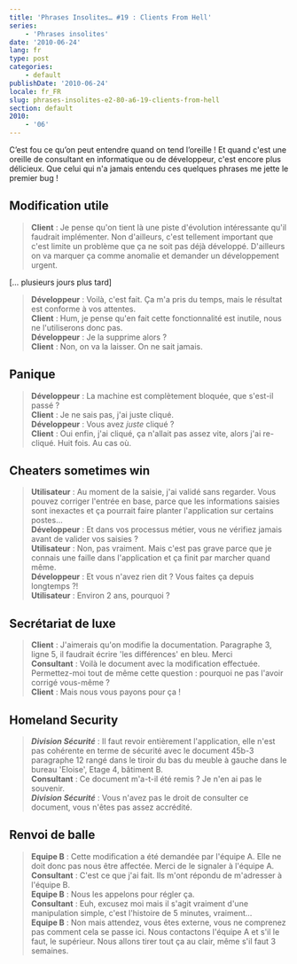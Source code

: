 ```yaml
---
title: 'Phrases Insolites… #19 : Clients From Hell'
series:
    - 'Phrases insolites'
date: '2010-06-24'
lang: fr
type: post
categories:
    - default
publishDate: '2010-06-24'
locale: fr_FR
slug: phrases-insolites-e2-80-a6-19-clients-from-hell
section: default
2010:
    - '06'
---
```


C’est fou ce qu’on peut entendre quand on tend l’oreille&nbsp;! Et quand c'est une oreille de consultant en informatique ou de développeur, c'est encore plus délicieux. Que celui qui n'a jamais entendu ces quelques phrases me jette le premier bug&nbsp;!

<!--more-->

## Modification utile

> **Client** : Je pense qu'on tient là une piste d'évolution intéressante qu'il faudrait implémenter. Non d'ailleurs, c'est tellement important que c'est limite un problème que ça ne soit pas déjà développé. D'ailleurs on va marquer ça comme anomalie et demander un développement urgent.  
>
[… plusieurs jours plus tard]
>
> **Développeur** : Voilà, c'est fait. Ça m'a pris du temps, mais le résultat est conforme à vos attentes.  
> **Client** : Hum, je pense qu'en fait cette fonctionnalité est inutile, nous ne l'utiliserons donc pas.  
> **Développeur** : Je la supprime alors&nbsp;?  
> **Client** : Non, on va la laisser. On ne sait jamais.

## Panique

> **Développeur** : La machine est complètement bloquée, que s'est-il passé&nbsp;?  
> **Client** : Je ne sais pas, j'ai juste cliqué.  
> **Développeur** : Vous avez *juste* cliqué&nbsp;?  
> **Client** : Oui enfin, j'ai cliqué, ça n'allait pas assez vite, alors j'ai re-cliqué. Huit fois. Au cas où.

## Cheaters sometimes win

> **Utilisateur** : Au moment de la saisie, j'ai validé sans regarder. Vous pouvez corriger l'entrée en base, parce que les informations saisies sont inexactes et ça pourrait faire planter l'application sur certains postes…  
> **Développeur** : Et dans vos processus métier, vous ne vérifiez jamais avant de valider vos saisies&nbsp;?  
> **Utilisateur** : Non, pas vraiment. Mais c'est pas grave parce que je connais une faille dans l'application et ça finit par marcher quand même.  
> **Développeur** : Et vous n'avez rien dit ? Vous faites ça depuis longtemps&nbsp;?!  
> **Utilisateur** : Environ 2 ans, pourquoi&nbsp;?

## Secrétariat de luxe

> **Client** : J'aimerais qu'on modifie la documentation. Paragraphe 3, ligne 5, il faudrait écrire 'les différences' en bleu. Merci  
> **Consultant** : Voilà le document avec la modification effectuée. Permettez-moi tout de même cette question&nbsp;: pourquoi ne pas l'avoir corrigé vous-même&nbsp;?  
> **Client** : Mais nous vous payons pour ça&nbsp;!

## Homeland Security

> ***Division Sécurité*** : Il faut revoir entièrement l'application, elle n'est pas cohérente en terme de sécurité avec le document 45b-3 paragraphe 12 rangé dans le tiroir du bas du meuble à gauche dans le bureau 'Eloise', Etage 4, bâtiment B.  
> **Consultant** : Ce document m'a-t-il été remis&nbsp;? Je n'en ai pas le souvenir.  
> ***Division Sécurité*** : Vous n'avez pas le droit de consulter ce document, vous n'êtes pas assez accrédité.

## Renvoi de balle

> **Equipe B** : Cette modification a été demandée par l'équipe A. Elle ne doit donc pas nous être affectée. Merci de le signaler à l'équipe A.  
> **Consultant** : C'est ce que j'ai fait. Ils m'ont répondu de m'adresser à l'équipe B.  
> **Equipe B** : Nous les appelons pour régler ça.  
> **Consultant** : Euh, excusez moi mais il s'agit vraiment d'une manipulation simple, c'est l'histoire de 5 minutes, vraiment…  
> **Equipe B** : Non mais attendez, vous êtes externe, vous ne comprenez pas comment cela se passe ici. Nous contactons l'équipe A et s'il le faut, le supérieur. Nous allons tirer tout ça au clair, même s'il faut 3 semaines.

